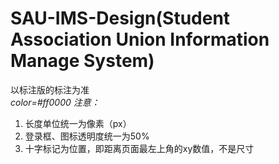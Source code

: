 # SAU-IMS-Design(Student Association Union Information Manage System)
以标注版的标注为准   
*color=#ff0000 注意：*   
1. 长度单位统一为像素（px）   
2. 登录框、图标透明度统一为50%   
3. 十字标记为位置，即距离页面最左上角的xy数值，不是尺寸   
